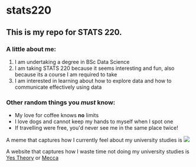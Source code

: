 # stats220

## This is my repo for STATS 220. 

### A little about me:

1. I am undertaking a degree in BSc Data Science
2. I am taking STATS 220 because it seems interesting and fun, also because its a course I am required to take
3. I am interested in learning about how to explore data and how to communicate effectively using data

### Other random things you *must* know:
* My love for coffee knows **no** limits
* I love dogs and cannot keep my hands to myself when I spot one
* If travelling were free, you'd never see me in the same place twice!

A meme that captures how I currently feel about my university studies is ![](https://media1.tenor.com/m/RYuBIxyoFLAAAAAd/thomapyrin-paper-work.gif)

A website that captures how I waste time not doing my university studies is [Yes Theory](https://www.youtube.com/@YesTheory) or [Mecca](https://www.mecca.com/en-nz/)

